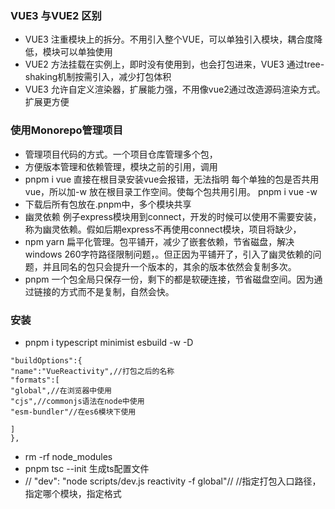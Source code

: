 ### VUE3 与VUE2 区别
- VUE3 注重模块上的拆分。不用引入整个VUE，可以单独引入模块，耦合度降低，模块可以单独使用
- VUE2 方法挂载在实例上，即时没有使用到，也会打包进来，VUE3 通过tree-shaking机制按需引入，减少打包体积
- VUE3 允许自定义渲染器，扩展能力强，不用像vue2通过改造源码渲染方式。扩展更方便

### 使用Monorepo管理项目
- 管理项目代码的方式。一个项目仓库管理多个包，
- 方便版本管理和依赖管理，模块之前的引用，调用
- pnpm i vue 直接在根目录安装vue会报错，无法指明 每个单独的包是否共用vue，所以加-w 放在根目录工作空间。使每个包共用引用。 pnpm i vue -w
- 下载后所有包放在.pnpm中，多个模块共享
-  幽灵依赖 例子express模块用到connect，开发的时候可以使用不需要安装，称为幽灵依赖。假如后期express不再使用connect模块，项目将缺少，
- npm yarn 扁平化管理。包平铺开，减少了嵌套依赖，节省磁盘，解决 windows 260字符路径限制问题，。但正因为平铺开了，引入了幽灵依赖的问题，并且同名的包只会提升一个版本的，其余的版本依然会复制多次。
- pnpm 一个包全局只保存一份，剩下的都是软硬连接，节省磁盘空间。因为通过链接的方式而不是复制，自然会快。

### 安装
- pnpm i typescript minimist esbuild -w -D
``` 
"buildOptions":{
"name":"VueReactivity",//打包之后的名称
"formats":[
"global",//在浏览器中使用
"cjs",//commonjs语法在node中使用
"esm-bundler"//在es6模块下使用

]
}, 
```
- rm -rf node_modules
- pnpm tsc --init 生成ts配置文件
- // "dev": "node scripts/dev.js reactivity -f global"// //指定打包入口路径，指定哪个模块，指定格式

